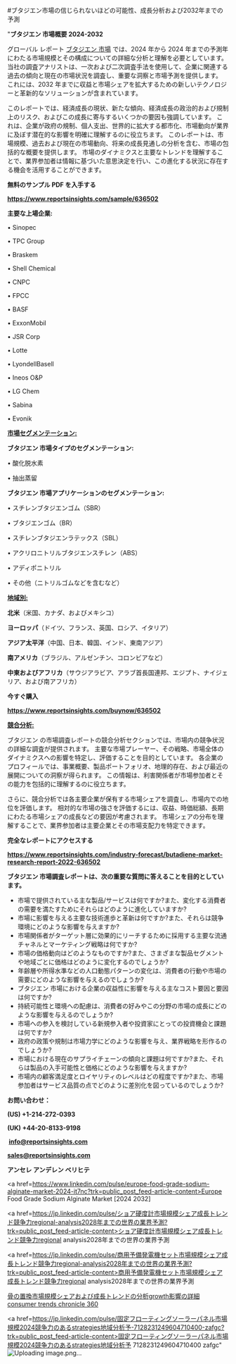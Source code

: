 #ブタジエン市場の信じられないほどの可能性、成長分析および2032年までの予測

"<strong>ブタジエン 市場概要 2024-2032</strong>

グローバル レポート <a href=https://www.reportsinsights.com/sample/636502>ブタジエン 市場</a> では、2024 年から 2024 年までの予測年にわたる市場規模とその構成についての詳細な分析と理解を必要としています。 当社の調査アナリストは、一次および二次調査手法を使用して、企業に関連する過去の傾向と現在の市場状況を調査し、重要な洞察と市場予測を提供します。 これには、2032 年までに収益と市場シェアを拡大​​するための新しいテクノロジーと革新的なソリューションが含まれています。

このレポートでは、経済成長の現状、新たな傾向、経済成長の政治的および規制上のリスク、およびこの成長に寄与するいくつかの要因も強調しています。 これは、企業が政府の規制、個人支出、世界的に拡大する都市化、市場動向が業界に及ぼす潜在的な影響を明確に理解するのに役立ちます。 このレポートは、市場規模、過去および現在の市場動向、将来の成長見通しの分析を含む、市場の包括的な概要を提供します。 市場のダイナミクスと主要なトレンドを理解することで、業界参加者は情報に基づいた意思決定を行い、この進化する状況に存在する機会を活用することができます。

<strong><b>無料のサンプル PDF を入手する</b></strong>

<a href=https://www.reportsinsights.com/sample/636502><strong><u>https://www.reportsinsights.com/sample/636502</u></strong></a>

<strong>主要な上場企業:</strong>

• Sinopec

• TPC Group

• Braskem

• Shell Chemical

• CNPC

• FPCC

• BASF

• ExxonMobil

• JSR Corp

• Lotte

• LyondellBasell

• Ineos O&P

• LG Chem

• Sabina

• Evonik

<strong><u>市場セグメンテーション</u></strong><strong><u>:</u></strong>

<strong>ブタジエン 市場タイプのセグメンテーション:</strong>

• 酸化脱水素

• 抽出蒸留

<strong>ブタジエン 市場アプリケーションのセグメンテーション:</strong>

• スチレンブタジエンゴム（SBR）

• ブタジエンゴム（BR）

• スチレンブタジエンラテックス（SBL）

• アクリロニトリルブタジエンスチレン（ABS）

• アディポニトリル

• その他（ニトリルゴムなどを含むなど）

<strong><u>地域別</u></strong><strong><u>:</u></strong>

<strong>北米</strong>（米国、カナダ、およびメキシコ）

<strong>ヨーロッパ</strong>（ドイツ、フランス、英国、ロシア、イタリア）

<strong>アジア太平洋</strong>（中国、日本、韓国、インド、東南アジア）

<strong>南アメリカ</strong>（ブラジル、アルゼンチン、コロンビアなど）

<strong>中東およびアフリカ</strong>（サウジアラビア、アラブ首長国連邦、エジプト、ナイジェリア、および南アフリカ）

<strong>今すぐ購入</strong>

<a href=https://www.reportsinsights.com/buynow/636502><strong><u>https://www.reportsinsights.com/buynow/636502</u></strong></a>

<strong><u>競合分析:</u></strong>

ブタジエン の市場調査レポートの競合分析セクションでは、市場内の競争状況の詳細な調査が提供されます。 主要な市場プレーヤー、その戦略、市場全体のダイナミクスへの影響を特定し、評価することを目的としています。 各企業のプロフィールでは、事業概要、製品ポートフォリオ、地理的存在、および最近の展開についての洞察が得られます。 この情報は、利害関係者が市場参加者とその能力を包括的に理解するのに役立ちます。

さらに、競合分析では各主要企業が保有する市場シェアを調査し、市場内での地位を評価します。 相対的な市場の強さを評価するには、収益、時価総額、長期にわたる市場シェアの成長などの要因が考慮されます。 市場シェアの分布を理解することで、業界参加者は主要企業とその市場支配力を特定できます。

<strong>完全なレポートにアクセスする</strong>

<a href=https://www.reportsinsights.com/industry-forecast/butadiene-market-research-report-2022-636502><strong><u><b>https://www.reportsinsights.com/industry-forecast/butadiene-market-research-report-2022-636502</b></u></strong></a>

<strong><b>ブタジエン 市場調査レポートは、次の重要な質問に答えることを目的としています。</b></strong>
<ul>
  <li>市場で提供されている主な製品/サービスは何ですか?また、変化する消費者の需要を満たすためにそれらはどのように進化していますか?</li>
  <li>市場に影響を与える主要な技術進歩と革新は何ですか?また、それらは競争環境にどのような影響を与えますか?</li>
  <li>市場関係者がターゲット層に効果的にリーチするために採用する主要な流通チャネルとマーケティング戦略は何ですか?</li>
  <li>市場の価格動向はどのようなものですか?また、さまざまな製品セグメントや地域ごとに価格はどのように変化するのでしょうか?</li>
  <li>年齢層や所得水準などの人口動態パターンの変化は、消費者の行動や市場の需要にどのような影響を与えるのでしょうか?</li>
  <li>ブタジエン 市場における企業の収益性に影響を与える主なコスト要因と要因は何ですか?</li>
  <li>持続可能性と環境への配慮は、消費者の好みやこの分野の市場の成長にどのような影響を与えるのでしょうか?</li>
  <li>市場への参入を検討している新規参入者や投資家にとっての投資機会と課題は何ですか?</li>
  <li>政府の政策や規制は市場力学にどのような影響を与え、業界戦略を形作るのでしょうか?</li>
  <li>市場における現在のサプライチェーンの傾向と課題は何ですか?また、それらは製品の入手可能性と価格にどのような影響を与えますか?</li>
  <li>市場内の顧客満足度とロイヤリティのレベルはどの程度ですか?また、市場参加者はサービス品質の点でどのように差別化を図っているのでしょうか?</li>
</ul>
<strong>お問い合わせ：</strong>

<strong>(US) +1-214-272-0393</strong>

<strong>(UK) +44-20-8133-9198</strong>

<strong> </strong><a href=info@reportsinsights.com><strong><u>info@reportsinsights.com</u></strong></a>

<a href=sales@reportsinsights.com><strong><u>sales@reportsinsights.com</u></strong></a>

<strong>アンセレ アンデレン ベリヒテ</strong>

<a href=https://www.linkedin.com/pulse/europe-food-grade-sodium-alginate-market-2024-it7nc?trk=public_post_feed-article-content>Europe Food Grade Sodium Alginate Market [2024 2032]</a>

<a href=https://jp.linkedin.com/pulse/ショア硬度計市場規模シェア成長トレンド競争力regional-analysis2028年までの世界の業界予測?trk=public_post_feed-article-content>ショア硬度計市場規模シェア成長トレンド競争力regional analysis2028年までの世界の業界予測</a>

<a href=https://jp.linkedin.com/pulse/商用予備発電機セット市場規模シェア成長トレンド競争力regional-analysis2028年までの世界の業界予測?trk=public_post_feed-article-content>商用予備発電機セット市場規模シェア成長トレンド競争力regional analysis2028年までの世界の業界予測</a>

<a href=https://www.linkedin.com/pulse/骨の置換市場規模シェアおよび成長トレンドの分析growth影響の詳細-consumer-trends-chronicle-360/>骨の置換市場規模シェアおよび成長トレンドの分析growth影響の詳細 consumer trends chronicle 360</a>

<a href=https://jp.linkedin.com/pulse/固定フローティングソーラーパネル市場規模2024競争力のあるstrategies地域分析予-7128231249604710400-zafgc?trk=public_post_feed-article-content>固定フローティングソーラーパネル市場規模2024競争力のあるstrategies地域分析予 7128231249604710400 zafgc</a>"
![Uploading image.png…]()
